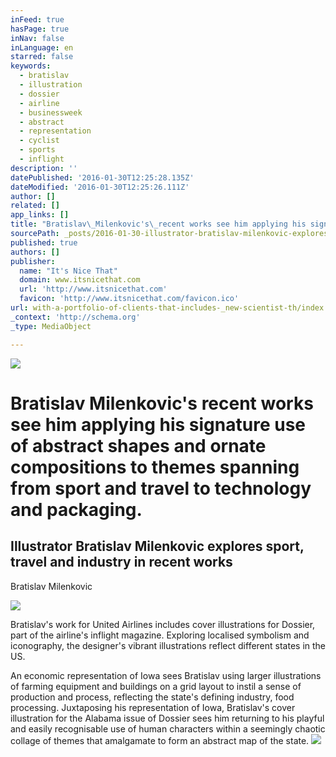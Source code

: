 ```yaml
---
inFeed: true
hasPage: true
inNav: false
inLanguage: en
starred: false
keywords:
  - bratislav
  - illustration
  - dossier
  - airline
  - businessweek
  - abstract
  - representation
  - cyclist
  - sports
  - inflight
description: ''
datePublished: '2016-01-30T12:25:28.135Z'
dateModified: '2016-01-30T12:25:26.111Z'
author: []
related: []
app_links: []
title: "Bratislav\_Milenkovic's\_recent works see him applying his signature use of abstract shapes and ornate compositions to themes spanning from sport and travel to technology and packaging."
sourcePath: _posts/2016-01-30-illustrator-bratislav-milenkovic-explores-sport-travel-and.md
published: true
authors: []
publisher:
  name: "It's Nice That"
  domain: www.itsnicethat.com
  url: 'http://www.itsnicethat.com'
  favicon: 'http://www.itsnicethat.com/favicon.ico'
url: with-a-portfolio-of-clients-that-includes-_new-scientist-th/index.html
_context: 'http://schema.org'
_type: MediaObject

---
```

![](https://s3-us-west-2.amazonaws.com/the-grid-img/p/92524a71cfd5c9b54a7047be69dfa1afbfad5146.gif)

# Bratislav Milenkovic's recent works see him applying his signature use of abstract shapes and ornate compositions to themes spanning from sport and travel to technology and packaging.

<article style=""><h1>Illustrator Bratislav Milenkovic explores sport, travel and industry in recent works</h1><p>Bratislav Milenkovic</p><img src="https://s3-us-west-2.amazonaws.com/the-grid-img/p/7d2cc7c343b5c20be628ebd7ccd38f5f946c07b7.jpg" /></article>

Bratislav's work for United Airlines includes cover illustrations for Dossier, part of the airline's inflight magazine. Exploring localised symbolism and iconography, the designer's vibrant illustrations reflect different states in the US.

An economic representation of Iowa sees Bratislav using larger illustrations of farming equipment and buildings on a grid layout to instil a sense of production and process, reflecting the state's defining industry, food processing. Juxtaposing his representation of Iowa, Bratislav's cover illustration for the Alabama issue of Dossier sees him returning to his playful and easily recognisable use of human characters within a seemingly chaotic collage of themes that amalgamate to form an abstract map of the state.
![](https://s3-us-west-2.amazonaws.com/the-grid-img/p/e28c31debcf7b4c97428ef02033703bd7935ee3f.jpg)